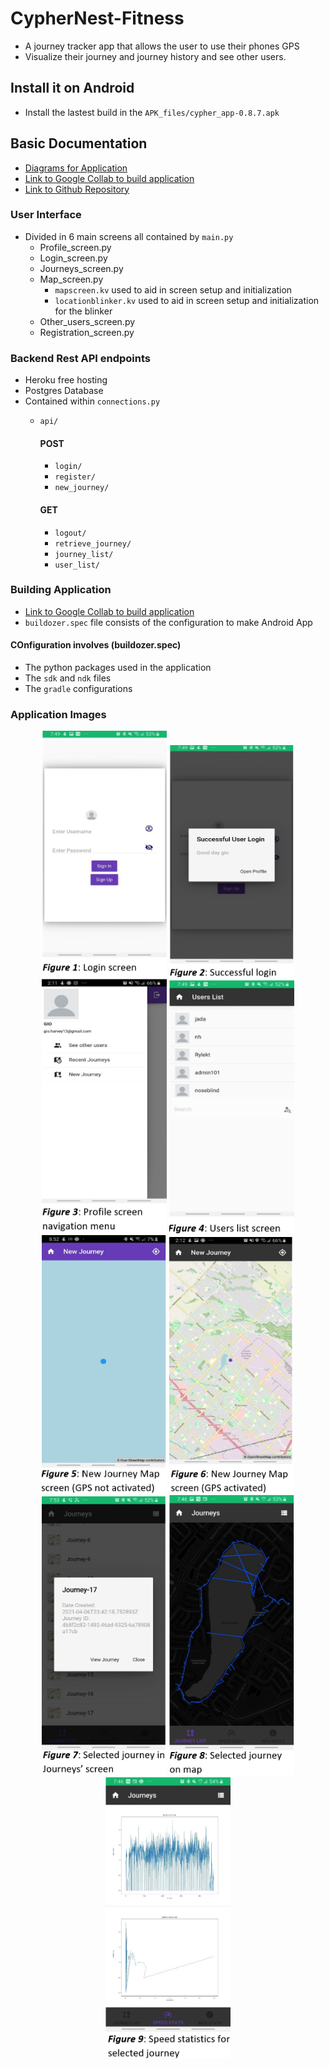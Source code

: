 # CypherNest-Fitness
- A journey tracker app that allows the user to use their phones GPS
- Visualize their journey and journey history and see other users.

## Install it on Android
- Install the lastest build in the `APK_files/cypher_app-0.8.7.apk`

## Basic Documentation

* [Diagrams for Application](https://drive.google.com/file/d/1l7GN18XhpE-U18DkXAxxFoofquFUikrs/view?usp=sharing)
* [Link to Google Collab to build application](https://colab.research.google.com/drive/1v_hddp6fp7sMj-uw1yOZLp89kGDaURbh?usp=sharing)
* [Link to Github Repository](https://github.com/Giovanni-theGeomaticstech/CypherNest-Fitness.git)

### User Interface
* Divided in 6 main screens all contained by `main.py`
    * Profile_screen.py
    * Login_screen.py
    * Journeys_screen.py
    * Map_screen.py
      * `mapscreen.kv` used to aid in screen setup and initialization
      * `locationblinker.kv` used to aid in screen setup and initialization for the blinker
    * Other_users_screen.py
    * Registration_screen.py
    
### Backend Rest API endpoints
* Heroku free hosting
* Postgres Database
* Contained within `connections.py`
    * `api/`
        #### POST
        * `login/`
        * `register/`
        * `new_journey/`
          
        #### GET
        * `logout/`
        * `retrieve_journey/`
        * `journey_list/`
        * `user_list/`
    
### Building Application
* [Link to Google Collab to build application](https://colab.research.google.com/drive/1v_hddp6fp7sMj-uw1yOZLp89kGDaURbh?usp=sharing)
* `buildozer.spec` file consists of the configuration to make Android App

#### COnfiguration involves (buildozer.spec)
* The python packages used in the application
* The `sdk` and `ndk` files
* The `gradle` configurations

### Application Images
<p align="center">
  <img src="captures/image_1.PNG" width="200" alt="Login">
  <img src="captures/image_2.PNG" width="200" alt="Successful Login">
  <img src="captures/image_3.PNG" width="200" alt="Profile screen navigation menu">
  <img src="captures/image_4.PNG" width="200" alt="Users list screen">
  <img src="captures/image_5.PNG" width="200" alt="New Journey Map screen (GPS not activated)">
  <img src="captures/image_6.PNG" width="200" alt="New Journey Map screen (GPS activated)">
  <img src="captures/image_7.PNG" width="200" alt="Selected journey in Journeys' screen">
  <img src="captures/image_8.PNG" width="200" alt="Selected journey on map">
  <img src="captures/image_9.PNG" width="200" alt="Speed statistics for selected journey">
</p>